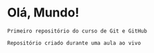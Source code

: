# Olá, Mundo!
    Primeiro repositório do curso de Git e GitHub 

    Repositório criado durante uma aula ao vivo
 
